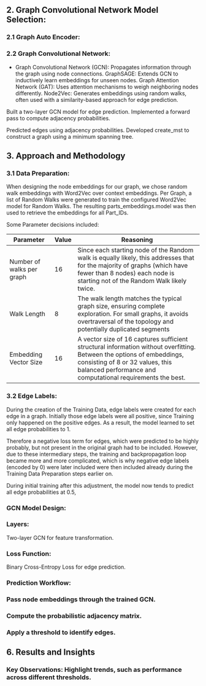 
## 2. Graph Convolutional Network Model Selection: 

### 2.1 Graph Auto Encoder: 

### 2.2 Graph Convolutional Network: 
- Graph Convolutional Network (GCN): Propagates information through the graph using node connections.
GraphSAGE: Extends GCN to inductively learn embeddings for unseen nodes.
Graph Attention Network (GAT): Uses attention mechanisms to weigh neighboring nodes differently.
Node2Vec: Generates embeddings using random walks, often used with a similarity-based approach for edge prediction.

Built a two-layer GCN model for edge prediction.
Implemented a forward pass to compute adjacency probabilities.


Predicted edges using adjacency probabilities.
Developed create_mst to construct a graph using a minimum spanning tree.

## 3. Approach and Methodology

### 3.1 Data Preparation:
When designing the node embeddings for our graph, we chose random walk embeddings with Word2Vec over context embeddings.
Per Graph, a list of Random Walks were generated to train the configured Word2Vec model for Random Walks. 
The resulting parts_embeddings.model was then used to retrieve the embeddings for all Part_IDs. 

Some Parameter decisions included: 

| Parameter                  | Value | Reasoning                                                                                                                                                              |
|----------------------------|-------|------------------------------------------------------------------------------------------------------------------------------------------------------------------------|
| Number of walks per graph  | 16    | Since each starting node of the Random walk is equally likely, this addresses that for the majority of graphs (which have fewer than 8 nodes) each node is starting not of the Random Walk likely twice.|
| Walk Length               | 8     | The walk length matches the typical graph size, ensuring complete exploration. For small graphs, it avoids overtraversal of the topology and potentially duplicated segments |
| Embedding Vector Size            | 16    | A vector size of 16 captures sufficient structural information without overfitting. Between the options of embeddings, consisting of 8 or 32 values, this balanced performance and computational requirements the best.|
 

### 3.2 Edge Labels: 
During the creation of the Training Data, edge labels were created for each edge in a graph. Initially those edge labels were all positive, 
since Training only happened on the positive edges. 
As a result, the model learned to set all edge probabilities to 1. 

Therefore a negative loss term for edges, which were predicted to be highly probably, but not present in the original graph had to be included. 
However, due to these intermediary steps, the training and backpropagation loop became more and more complicated, which is why negative edge labels (encoded by 0) were later included were then included already during the Training Data Preparation steps earlier on.

During initial training after this adjustment, the model now tends to predict all edge probabilities at 0.5, 

### GCN Model Design:
### Layers: 
Two-layer GCN for feature transformation.

### Loss Function: 
Binary Cross-Entropy Loss for edge prediction.

### Prediction Workflow:
### Pass node embeddings through the trained GCN.
### Compute the probabilistic adjacency matrix.
### Apply a threshold to identify edges.



## 6. Results and Insights

### Key Observations: Highlight trends, such as performance across different thresholds.
